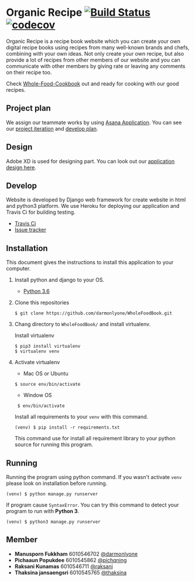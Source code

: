 # Organic Recipe [![Build Status](https://travis-ci.com/darmonlyone/WholeFoodBook.svg?branch=master)](https://travis-ci.com/darmonlyone/WholeFoodBook)[![codecov](https://codecov.io/gh/darmonlyone/WholeFoodBook/branch/master/graph/badge.svg)](https://codecov.io/gh/darmonlyone/WholeFoodBook)

Organic Recipe is a recipe book website which you can create your own digital recipe books using recipes from many well-known brands and chefs, combining with your own ideas. Not only create your own recipe, but also provide a lot of recipes from other members of our website and you can communicate with other members by giving rate or leaving any comments on their recipe too.

Check [Whole-Food-Cookbook](http://whole-food-cookbook.herokuapp.com/) out and ready for cooking with our good recipes.

## Project plan
We assign our teammate works by using [Asana Application](https://app.asana.com/). You can see our [project iteration](https://app.asana.com/0/867060982847769/867060982847769)
and [develop plan](https://app.asana.com/0/0/869948396459242).

## Design
Adobe XD is used for designing part. You can look out our [application design here](https://xd.adobe.com/spec/e6dedd13-b89d-4e4f-7e9e-1559692182b9-90ef/).

## Develop
Website is developed by Django web framework for create website in html and python3 platform. We use Heroku for deploying our application and Travis Ci for building testing.

- [Travis Ci](https://travis-ci.com/darmonlyone/WholeFoodBook)
- [Issue tracker](https://github.com/darmonlyone/WholeFoodBook/issues)

## Installation
This document gives the instructions to install this application to your computer.

1. Install python and django to your OS.
    - [Python 3.6](https://www.python.org/downloads/) 
    
2. Clone this repositories
    
    ```
    $ git clone https://github.com/darmonlyone/WholeFoodBook.git
    ```
3. Chang directory to `WholeFoodBook/` and install virtualenv.

    Install virtualenv
    ```angular2html
    $ pip3 install virtualenv 
    $ virtualenv venv 
    ```
4. Activate virtualenv
    - Mac OS or Ubuntu
     ```
     $ source env/bin/activate
     ```
    - Window OS
    ```
     $ env/bin/activate
     ```
    Install all requirements to your `venv` with this command. 
    ```
    (venv) $ pip install -r requirements.txt
    ```
    This command use for install all requirement library to your python source for running this program.

## Running
    
Running the program using python command. If you wasn't activate `venv` please look on installation before running.
```
(venv) $ python manage.py runserver
```
    
If program cause `SyntaxError`. You can try this command to detect your program to run with **Python 3**.
```
(venv) $ python3 manage.py runserver
``` 
    
## Member
- **Manusporn Fukkham** 6010546702 [@darmonlyone](https://github.com/darmonlyone)
- **Pichaaun Popukdee** 6010545862 [@pichqning](https://github.com/pichqning)
- **Raksani Kunamas** 6010546711 [@raksani](https://github.com/Raksani)
- **Thaksina jansaengsri** 6010545765 [@thaksina](https://github.com/Thaksina)
